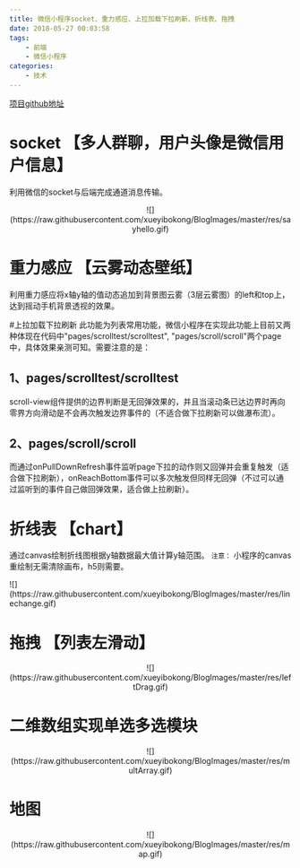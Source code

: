 ```yaml
---
title: 微信小程序socket、重力感应、上拉加载下拉刷新、折线表、拖拽
date: 2018-05-27 00:03:58
tags: 
    - 前端
    - 微信小程序
categories: 
    - 技术
---
```

[项目github地址](http://git@github.com:xueyibokong/wxSAUnitTest.git)
# socket 【多人群聊，用户头像是微信用户信息】
利用微信的socket与后端完成通道消息传输。
<center>![](https://raw.githubusercontent.com/xueyibokong/BlogImages/master/res/sayhello.gif)</center>

# 重力感应 【云雾动态壁纸】
利用重力感应将x轴y轴的值动态追加到背景图云雾（3层云雾图）的left和top上，达到摇动手机背景透视的效果。

#上拉加载下拉刷新
此功能为列表常用功能，微信小程序在实现此功能上目前又两种体现在代码中"pages/scrolltest/scrolltest",
"pages/scroll/scroll"两个page中，具体效果亲测可知。需要注意的是：

## 1、pages/scrolltest/scrolltest
scroll-view组件提供的边界判断是无回弹效果的，并且当滚动条已达边界时再向零界方向滑动是不会再次触发边界事件的（不适合做下拉刷新可以做瀑布流）。
## 2、pages/scroll/scroll
而通过onPullDownRefresh事件监听page下拉的动作则又回弹并会重复触发（适合做下拉刷新），onReachBottom事件可以多次触发但同样无回弹（不过可以通过监听到的事件自己做回弹效果，适合做上拉刷新）。

# 折线表 【chart】
通过canvas绘制折线图根据y轴数据最大值计算y轴范围。
`注意：` 小程序的canvas重绘制无需清除画布，h5则需要。
</center>![](https://raw.githubusercontent.com/xueyibokong/BlogImages/master/res/linechange.gif)</center>

# 拖拽 【列表左滑动】
<center>![](https://raw.githubusercontent.com/xueyibokong/BlogImages/master/res/leftDrag.gif)</center>

# 二维数组实现单选多选模块
<center>![](https://raw.githubusercontent.com/xueyibokong/BlogImages/master/res/multArray.gif)</center>

# 地图
<center>![](https://raw.githubusercontent.com/xueyibokong/BlogImages/master/res/map.gif)</center>
